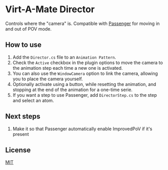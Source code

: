 # Virt-A-Mate Director

Controls where the "camera" is. Compatible with [Passenger](https://github.com/acidbubbles/vam-passenger) for moving in and out of POV mode.

## How to use

1. Add the `Director.cs` file to an `Animation Pattern`.
2. Check the `Active` checkbox in the plugin options to move the camera to the animation step each time a new one is activated.
3. You can also use the `WindowCamera` option to link the camera, allowing you to place the camera yourself.
4. Optionally activate using a button, while resetting the animation, and stopping at the end of the animation for a one-time serie.
5. If you want a step to use Passenger, add `DirectorStep.cs` to the step and select an atom.

## Next steps

1. Make it so that Passenger automatically enable ImprovedPoV if it's present

## License

[MIT](LICENSE.md)
